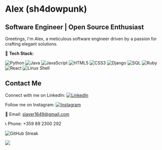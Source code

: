# **Alex (sh4dowpunk)**
## Software Engineer | Open Source Enthusiast

Greetings, I'm Alex, a meticulous software engineer driven by a passion for crafting elegant solutions.

🚀 **Tech Stack:** 

![Python](https://img.shields.io/badge/-Python-3776AB?style=flat-square&logo=python&logoColor=white)
![Java](https://img.shields.io/badge/-Java-007396?style=flat-square&logo=java&logoColor=white)
![JavaScript](https://img.shields.io/badge/-JavaScript-F7DF1E?style=flat-square&logo=javascript&logoColor=black)
![HTML5](https://img.shields.io/badge/-HTML5-E34F26?style=flat-square&logo=html5&logoColor=white)
![CSS3](https://img.shields.io/badge/-CSS3-1572B6?style=flat-square&logo=css3&logoColor=white)
![Django](https://img.shields.io/badge/-Django-092E20?style=flat-square&logo=django&logoColor=white)
![SQL](https://img.shields.io/badge/-SQL-4479A1?style=flat-square&logo=postgresql&logoColor=white)
![Ruby](https://img.shields.io/badge/-Ruby-CC342D?style=flat-square&logo=ruby&logoColor=white)
![React](https://img.shields.io/badge/-React-61DAFB?style=flat-square&logo=react&logoColor=black)
![Linux Shell](https://img.shields.io/badge/-Linux%20Shell-4EAA25?style=flat-square&logo=gnu-linux&logoColor=white)

## **Contact Me**

Connect with me on LinkedIn:
[![LinkedIn](https://img.shields.io/badge/LinkedIn-Alex%20-blue?style=flat-square&logo=linkedin&logoColor=white&link=https://www.linkedin.com/in/shadowpunk/)](https://www.linkedin.com/in/shadowpunk/)

Follow me on Instagram:
[![Instagram](https://img.shields.io/badge/Instagram-%40sh4dowpunk-red?style=flat-square&logo=instagram&logoColor=white&link=https://www.instagram.com/sh4dowpunk/)](https://www.instagram.com/sh4dowpunk/)

📧 Email: slayer1649@gmail.com

📞 Phone: +359 89 2300 292



![GitHub Streak](http://github-readme-streak-stats.herokuapp.com?user=sh4dowpunk&theme=dark&background=20232a&fire=FFA500)



<a href="https://github.com/sh4dowpunk"> <img align="center" src="https://github-readme-stats-sigma-five.vercel.app/api/top-langs/?username=sh4dowpunk&theme=dark&line_height=40&hide=css&bg_color=20232a"/> </a>
